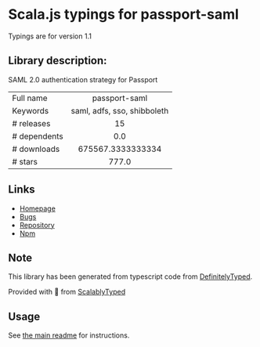 
# Scala.js typings for passport-saml

Typings are for version 1.1

## Library description:
SAML 2.0 authentication strategy for Passport

|                    |                 |
| ------------------ | :-------------: |
| Full name          | passport-saml |
| Keywords           | saml, adfs, sso, shibboleth |
| # releases         | 15 |
| # dependents       | 0.0 |
| # downloads        | 675567.3333333334 |
| # stars            | 777.0 |

## Links
- [Homepage](https://github.com/node-saml/passport-saml#readme)
- [Bugs](https://github.com/node-saml/passport-saml/issues)
- [Repository](https://github.com/node-saml/passport-saml)
- [Npm](https://www.npmjs.com/package/passport-saml)
    


## Note
This library has been generated from typescript code from [DefinitelyTyped](https://definitelytyped.org).

Provided with :purple_heart: from [ScalablyTyped](https://github.com/oyvindberg/ScalablyTyped)

## Usage
See [the main readme](../../readme.md) for instructions.



